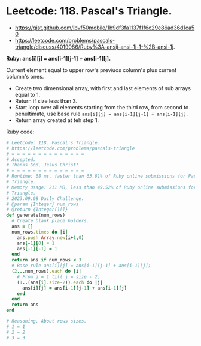 # Leetcode: 118. Pascal's Triangle.

- https://gist.github.com/lbvf50mobile/1b9df3fa1137f1f6c29e86ad36d1ca50
- https://leetcode.com/problems/pascals-triangle/discuss/4019086/Ruby%3A-ansij-ansi-1j-1-%2B-ansi-1j.

**Ruby: ans[i][j] = ans[i-1][j-1] + ans[i-1][j].**

Current element equal to upper row's previuos column's plus current column's ones.

- Create two dimensional array, with first and last elements of sub arrays equal
  to 1.
- Return if size less than 3.
- Start loop over all elements starting from the third row, from second to
  penultimate, use base rule `ans[i][j] = ans[i-1][j-1] + ans[i-1][j]`.
- Return array created at teh step 1.

Ruby code:
```Ruby
# Leetcode: 118. Pascal's Triangle.
# https://leetcode.com/problems/pascals-triangle
# = = = = = = = = = = = = = =
# Accepted.
# Thanks God, Jesus Christ!
# = = = = = = = = = = = = = =
# Runtime: 68 ms, faster than 63.81% of Ruby online submissions for Pascal's
# Triangle.
# Memory Usage: 211 MB, less than 49.52% of Ruby online submissions for Pascal's
# Triangle.
# 2023.09.08 Daily Challenge.
# @param {Integer} num_rows
# @return {Integer[][]}
def generate(num_rows)
  # Create blank place holders.
  ans = []
  num_rows.times do |i|
    ans.push Array.new(i+1,0)
    ans[-1][0] = 1
    ans[-1][-1] = 1
  end
  return ans if num_rows < 3
  # Base rule ans[i][j] = ans[i-1][j-1] + ans[i-1][j];
  (2...num_rows).each do |i|
    # From j = 1 till j = size - 2;
    (1..(ans[i].size-2)).each do |j|
      ans[i][j] = ans[i-1][j-1] + ans[i-1][j]
    end
  end
  return ans
end

# Reasoning. About rows sizes.
# 1 = 1
# 2 = 2
# 3 = 3

```
